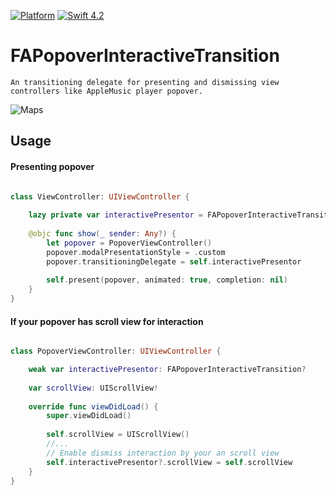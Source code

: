 [![Platform](https://img.shields.io/cocoapods/p/FloatingPanel.svg)](https://cocoapods.org/pods/FloatingPanel)
[![Swift 4.2](https://img.shields.io/badge/Swift-4.2-orange.svg?style=flat)](https://swift.org/)

#  FAPopoverInteractiveTransition

	An transitioning delegate for presenting and dismissing view controllers like AppleMusic player popover.

![Maps](https://github.com/beastgrim/FAPopoverInteractiveTransition/tree/master/Resources/Preview.gif)


## Usage

#### Presenting popover

```swift

class ViewController: UIViewController {
    
    lazy private var interactivePresentor = FAPopoverInteractiveTransition()
    
    @objc func show(_ sender: Any?) {
        let popover = PopoverViewController()
        popover.modalPresentationStyle = .custom
        popover.transitioningDelegate = self.interactivePresentor
        
        self.present(popover, animated: true, completion: nil)
    }
}
```

#### If your popover has scroll view for interaction

```swift

class PopoverViewController: UIViewController {

    weak var interactivePresentor: FAPopoverInteractiveTransition?
    
    var scrollView: UIScrollView!
    
    override func viewDidLoad() {
        super.viewDidLoad()
        
        self.scrollView = UIScrollView()
        //...
        // Enable dismiss interaction by your an scroll view
        self.interactivePresentor?.scrollView = self.scrollView
    }
}
```

